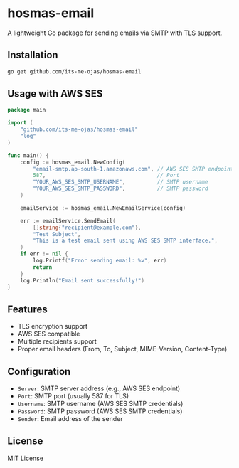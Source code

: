 # hosmas-email

A lightweight Go package for sending emails via SMTP with TLS support.

## Installation

```bash
go get github.com/its-me-ojas/hosmas-email
```

## Usage with AWS SES

```go
package main

import (
    "github.com/its-me-ojas/hosmas-email"
    "log"
)

func main() {
    config := hosmas_email.NewConfig(
        "email-smtp.ap-south-1.amazonaws.com", // AWS SES SMTP endpoint
        587,                                   // Port
        "YOUR_AWS_SES_SMTP_USERNAME",          // SMTP username
        "YOUR_AWS_SES_SMTP_PASSWORD",          // SMTP password
    )

    emailService := hosmas_email.NewEmailService(config)

    err := emailService.SendEmail(
        []string{"recipient@example.com"},
        "Test Subject",
        "This is a test email sent using AWS SES SMTP interface.",
    )
    if err != nil {
        log.Printf("Error sending email: %v", err)
        return
    }
    log.Println("Email sent successfully!")
}
```

## Features

- TLS encryption support
- AWS SES compatible
- Multiple recipients support
- Proper email headers (From, To, Subject, MIME-Version, Content-Type)

## Configuration

- `Server`: SMTP server address (e.g., AWS SES endpoint)
- `Port`: SMTP port (usually 587 for TLS)
- `Username`: SMTP username (AWS SES SMTP credentials)
- `Password`: SMTP password (AWS SES SMTP credentials)
- `Sender`: Email address of the sender

## License

MIT License
